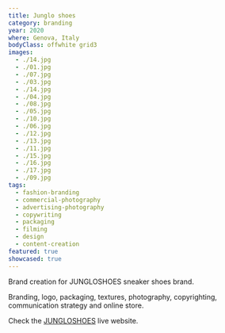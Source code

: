 ```yaml
---
title: Junglo shoes
category: branding
year: 2020
where: Genova, Italy
bodyClass: offwhite grid3
images:
  - ./14.jpg
  - ./01.jpg
  - ./07.jpg
  - ./03.jpg
  - ./14.jpg
  - ./04.jpg
  - ./08.jpg
  - ./05.jpg
  - ./10.jpg
  - ./06.jpg
  - ./12.jpg
  - ./13.jpg
  - ./11.jpg
  - ./15.jpg
  - ./16.jpg
  - ./17.jpg
  - ./09.jpg
tags:
  - fashion-branding
  - commercial-photography
  - advertising-photography
  - copywriting
  - packaging
  - filming
  - design
  - content-creation
featured: true
showcased: true
---
```


Brand creation for JUNGLOSHOES sneaker shoes brand.

Branding, logo, packaging, textures, photography, copyrighting, communication strategy and online store.

Check the [JUNGLOSHOES](https://junglo.shoes/?source=rokma.com) live website.
